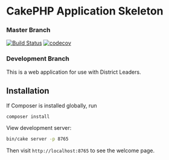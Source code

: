 # CakePHP Application Skeleton

### Master Branch
[![Build Status](https://travis-ci.org/LBDistrictScouts/DistrictLeaders.svg?branch=master)](https://travis-ci.org/LBDistrictScouts/DistrictLeaders)
[![codecov](https://codecov.io/gh/LBDistrictScouts/DistrictLeaders/branch/master/graph/badge.svg)](https://codecov.io/gh/LBDistrictScouts/DistrictLeaders)

### Development Branch

This is a web application for use with District Leaders.

## Installation

If Composer is installed globally, run

```bash
composer install
```

View development server:

```bash
bin/cake server -p 8765
```

Then visit `http://localhost:8765` to see the welcome page.
